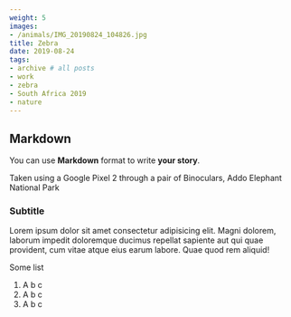 ```yaml
---
weight: 5
images:
- /animals/IMG_20190824_104826.jpg
title: Zebra
date: 2019-08-24
tags:
- archive # all posts
- work
- zebra
- South Africa 2019
- nature
---
```


## Markdown

You can use **Markdown** format to write **your story**.

Taken using a Google Pixel 2 through a pair of Binoculars, Addo Elephant National Park

### Subtitle

Lorem ipsum dolor sit amet consectetur adipisicing elit. Magni dolorem, laborum impedit doloremque ducimus repellat sapiente aut qui quae provident, cum vitae atque eius earum labore. Quae quod rem aliquid!

Some list

1. A b c
2. A b c
3. A b c 
